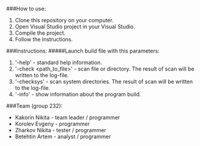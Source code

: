 ###How to use:
1. Clone this repository on your computer.
2. Open Visual Studio project in your Visual Studio.
3. Compile the project.
4. Follow the Instructions.

###Instructions:
#####Launch build file with this parameters:
  1. '-help' - standard help information.
  2. '-check <path_to_file>' - scan file or directory. The result of scan will be written to the log-file.
  3. '-checksys' - scan system directories. The result of scan will be written to the log-file.
  4. '-info' - show information about the program build.

###Team (group 232):
* Kakorin Nikita - team leader / programmer
* Korolev Evgeny - programmer
* Zharkov Nikita - tester / programmer
* Betehtin Artem - analyst / programmer
